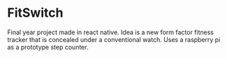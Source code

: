 # FitSwitch
Final year project made in react native. Idea is a new form factor fitness tracker that is concealed under a conventional watch. Uses a raspberry pi as a prototype step counter.
